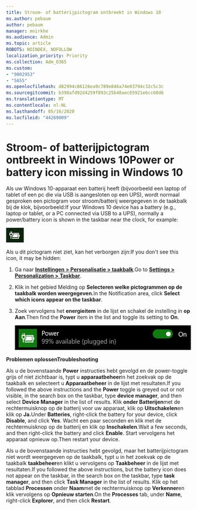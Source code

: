 ```yaml
---
title: Stroom- of batterijpictogram ontbreekt in Windows 10
ms.author: pebaum
author: pebaum
manager: mnirkhe
ms.audience: Admin
ms.topic: article
ROBOTS: NOINDEX, NOFOLLOW
localization_priority: Priority
ms.collection: Adm_O365
ms.custom:
- "9002953"
- "5655"
ms.openlocfilehash: d82994c86126ea9c789e846a74e03794c32c5c3c
ms.sourcegitcommit: b398afd92d4259f893c25b48aec65921e6cc68d6
ms.translationtype: MT
ms.contentlocale: nl-NL
ms.lasthandoff: 05/16/2020
ms.locfileid: "44269009"
---
```

# <a name="power-or-battery-icon-missing-in-windows-10"></a><span data-ttu-id="9a331-102">Stroom- of batterijpictogram ontbreekt in Windows 10</span><span class="sxs-lookup"><span data-stu-id="9a331-102">Power or battery icon missing in Windows 10</span></span>

<span data-ttu-id="9a331-103">Als uw Windows 10-apparaat een batterij heeft (bijvoorbeeld een laptop of tablet of een pc die via USB is aangesloten op een UPS), wordt normaal gesproken een pictogram voor stroom/batterij weergegeven in de taakbalk bij de klok, bijvoorbeeld:</span><span class="sxs-lookup"><span data-stu-id="9a331-103">If your Windows 10 device has a battery (e.g., laptop or tablet, or a PC connected via USB to a UPS), normally a power/battery icon is shown in the taskbar near the clock, for example:</span></span>

![Pictogram Batterij](media/battery-icon.png)

<span data-ttu-id="9a331-105">Als u dit pictogram niet ziet, kan het verborgen zijn:</span><span class="sxs-lookup"><span data-stu-id="9a331-105">If you don't see this icon, it may be hidden:</span></span>

1. <span data-ttu-id="9a331-106">Ga naar **[Instellingen > Personalisatie > taakbalk](ms-settings:taskbar?activationSource=GetHelp)**.</span><span class="sxs-lookup"><span data-stu-id="9a331-106">Go to **[Settings > Personalization > Taskbar](ms-settings:taskbar?activationSource=GetHelp)**.</span></span>

2. <span data-ttu-id="9a331-107">Klik in het gebied Melding op **Selecteren welke pictogrammen op de taakbalk worden weergegeven.**</span><span class="sxs-lookup"><span data-stu-id="9a331-107">In the Notification area, click **Select which icons appear on the taskbar**.</span></span>

3. <span data-ttu-id="9a331-108">Zoek vervolgens het **energieitem** in de lijst en schakel de instelling in **op Aan**.</span><span class="sxs-lookup"><span data-stu-id="9a331-108">Then find the **Power** item in the list and toggle its setting to **On**.</span></span>

    ![Pictogram Power weergeven in taakbalk](media/power-icon-on.png)

<span data-ttu-id="9a331-110">**Problemen oplossen**</span><span class="sxs-lookup"><span data-stu-id="9a331-110">**Troubleshooting**</span></span>

<span data-ttu-id="9a331-111">Als u de bovenstaande **Power** instructies hebt gevolgd en de power-toggle grijs of niet zichtbaar is, typt u **apparaatbeheer**in het zoekvak op de taakbalk en selecteert u **Apparaatbeheer** in de lijst met resultaten.</span><span class="sxs-lookup"><span data-stu-id="9a331-111">If you followed the above instructions and the **Power** toggle is greyed out or not visible, in the search box on the taskbar, type **device manager**, and then select **Device Manager** in the list of results.</span></span> <span data-ttu-id="9a331-112">Klik **onder Batterijen**met de rechtermuisknop op de batterij voor uw apparaat, klik op **Uitschakelen**en klik op **Ja.**</span><span class="sxs-lookup"><span data-stu-id="9a331-112">Under **Batteries**, right-click the battery for your device, click **Disable**, and click **Yes**.</span></span> <span data-ttu-id="9a331-113">Wacht een paar seconden en klik met de rechtermuisknop op de batterij en klik op **Inschakelen**.</span><span class="sxs-lookup"><span data-stu-id="9a331-113">Wait a few seconds, and then right-click the battery and click **Enable**.</span></span> <span data-ttu-id="9a331-114">Start vervolgens het apparaat opnieuw op.</span><span class="sxs-lookup"><span data-stu-id="9a331-114">Then restart your device.</span></span>

<span data-ttu-id="9a331-115">Als u de bovenstaande instructies hebt gevolgd, maar het batterijpictogram niet wordt weergegeven op de taakbalk, typt u in het zoekvak op de taakbalk **taakbeheer**en klikt u vervolgens op **Taakbeheer** in de lijst met resultaten.</span><span class="sxs-lookup"><span data-stu-id="9a331-115">If you followed the above instructions, but the battery icon does not appear on the taskbar, in the search box on the taskbar, type **task manager**, and then click **Task Manager** in the list of results.</span></span> <span data-ttu-id="9a331-116">Klik op het tabblad **Processen** onder **Naam**met de rechtermuisknop op **Verkenner**en klik vervolgens op **Opnieuw starten**.</span><span class="sxs-lookup"><span data-stu-id="9a331-116">On the **Processes** tab, under **Name**, right-click **Explorer**, and then click **Restart**.</span></span>
